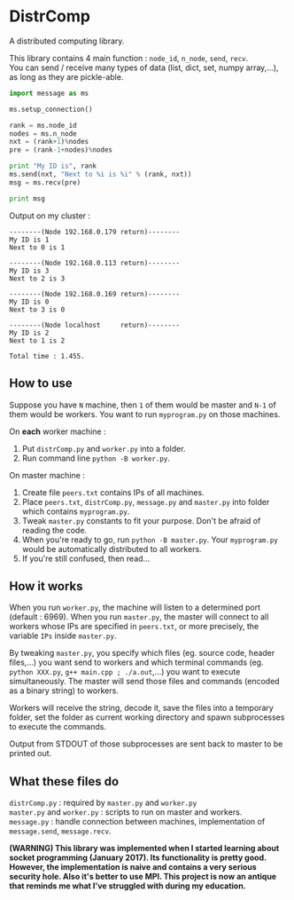 # DistrComp
A distributed computing library.

This library contains 4 main function : `node_id`, `n_node`, `send`, `recv`.  
You can send / receive many types of data (list, dict, set, numpy array,...), as long as they are pickle-able.

```python
import message as ms

ms.setup_connection()

rank = ms.node_id
nodes = ms.n_node
nxt = (rank+1)%nodes
pre = (rank-1+nodes)%nodes

print "My ID is", rank
ms.send(nxt, "Next to %i is %i" % (rank, nxt))
msg = ms.recv(pre)

print msg
```
Output on my cluster :
```
--------(Node 192.168.0.179 return)--------
My ID is 1
Next to 0 is 1

--------(Node 192.168.0.113 return)--------
My ID is 3
Next to 2 is 3

--------(Node 192.168.0.169 return)--------
My ID is 0
Next to 3 is 0

--------(Node localhost     return)--------
My ID is 2
Next to 1 is 2

Total time : 1.455.
```

<h2>How to use</h2>  

Suppose you have `N` machine, then `1` of them would be master and `N-1` of them would be workers. You want to run `myprogram.py` on those machines.  

On <b>each</b> worker machine :  

1) Put `distrComp.py` and `worker.py` into a folder.
2) Run command line `python -B worker.py`.

On master machine :  

1) Create file `peers.txt` contains IPs of all machines.
2) Place `peers.txt`, `distrComp.py`, `message.py` and `master.py` into folder which contains `myprogram.py`.
3) Tweak `master.py` constants to fit your purpose. Don't be afraid of reading the code.
4) When you're ready to go, run `python -B master.py`. Your `myprogram.py` would be automatically distributed to all workers.
4) If you're still confused, then read...

<h2>How it works</h2>

When you run `worker.py`, the machine will listen to a determined port (default : 6969). When you run `master.py`, the master will connect to all workers whose IPs are specified in `peers.txt`, or more precisely, the variable `IPs` inside `master.py`. 
  
By tweaking `master.py`, you specify which files (eg. source code, header files,...) you want send to workers and which terminal commands (eg. `python XXX.py`, `g++ main.cpp ; ./a.out`,...) you want to execute simultaneously. The master will send those files and commands (encoded as a binary string) to workers.  

Workers will receive the string, decode it, save the files into a temporary folder, set the folder as current working directory and spawn subprocesses to execute the commands.  

Output from STDOUT of those subprocesses are sent back to master to be printed out. 

<h2>What these files do</h2>

`distrComp.py` : required by `master.py` and `worker.py`  
`master.py` and `worker.py` : scripts to run on master and workers.  
`message.py` : handle connection between machines, implementation of `message.send`, `message.recv`.  

<b>(WARNING)<b> This library was implemented when I started learning about socket programming (January 2017). Its functionality is pretty good. However, the implementation is naive and contains a very serious security hole. Also it's better to use MPI. This project is now an antique that reminds me what I've struggled with during my education.
